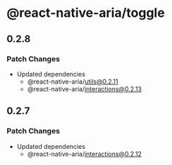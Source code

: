 # @react-native-aria/toggle

## 0.2.8

### Patch Changes

- Updated dependencies
  - @react-native-aria/utils@0.2.11
  - @react-native-aria/interactions@0.2.13

## 0.2.7

### Patch Changes

- Updated dependencies
  - @react-native-aria/interactions@0.2.12

